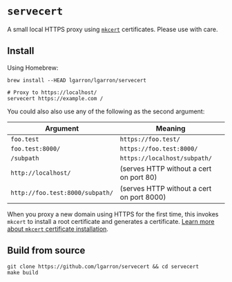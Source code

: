 # `servecert`

A small local HTTPS proxy using [`mkcert`](https://github.com/FiloSottile/mkcert) certificates. Please use with care.

## Install

Using Homebrew:

```shell
brew install --HEAD lgarron/lgarron/servecert

# Proxy to https://localhost/
servecert https://example.com /
```

You could also also use any of the following as the second argument:

| Argument                        | Meaning                                   |
| ------------------------------- | ----------------------------------------- |
| `foo.test`                      | `https://foo.test/`                       |
| `foo.test:8000/`                | `https://foo.test:8000/`                  |
| `/subpath`                      | `https://localhost/subpath/`              |
| `http://localhost/`             | (serves HTTP without a cert on port 80)   |
| `http://foo.test:8000/subpath/` | (serves HTTP without a cert on port 8000) |

When you proxy a new domain using HTTPS for the first time, this invokes `mkcert` to install a root certificate and generates a certificate. [Learn more about `mkcert` certificate installation](https://github.com/FiloSottile/mkcert#installation).

## Build from source

```shell
git clone https://github.com/lgarron/servecert && cd servecert
make build
```
